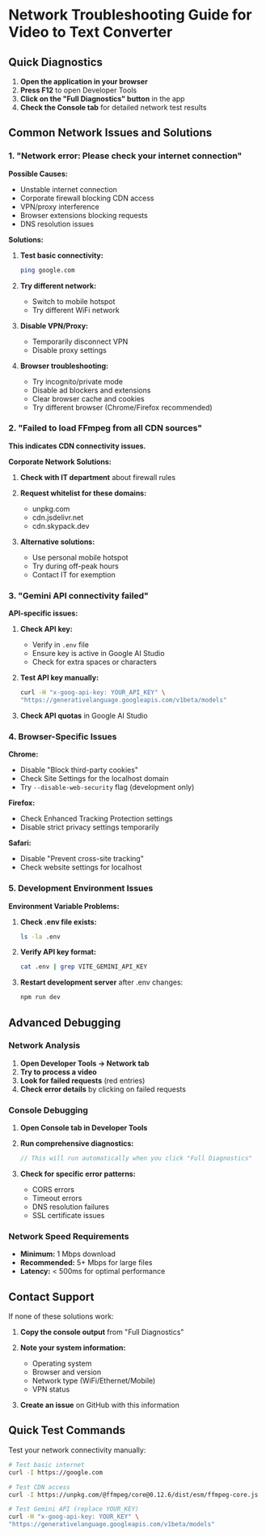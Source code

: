 # Network Troubleshooting Guide for Video to Text Converter

## Quick Diagnostics

1. **Open the application in your browser**
2. **Press F12** to open Developer Tools
3. **Click on the "Full Diagnostics" button** in the app
4. **Check the Console tab** for detailed network test results

## Common Network Issues and Solutions

### 1. "Network error: Please check your internet connection"

**Possible Causes:**
- Unstable internet connection
- Corporate firewall blocking CDN access
- VPN/proxy interference
- Browser extensions blocking requests
- DNS resolution issues

**Solutions:**
1. **Test basic connectivity:**
   ```bash
   ping google.com
   ```

2. **Try different network:**
   - Switch to mobile hotspot
   - Try different WiFi network

3. **Disable VPN/Proxy:**
   - Temporarily disconnect VPN
   - Disable proxy settings

4. **Browser troubleshooting:**
   - Try incognito/private mode
   - Disable ad blockers and extensions
   - Clear browser cache and cookies
   - Try different browser (Chrome/Firefox recommended)

### 2. "Failed to load FFmpeg from all CDN sources"

**This indicates CDN connectivity issues.**

**Corporate Network Solutions:**
1. **Check with IT department** about firewall rules
2. **Request whitelist for these domains:**
   - unpkg.com
   - cdn.jsdelivr.net
   - cdn.skypack.dev

3. **Alternative solutions:**
   - Use personal mobile hotspot
   - Try during off-peak hours
   - Contact IT for exemption

### 3. "Gemini API connectivity failed"

**API-specific issues:**

1. **Check API key:**
   - Verify in `.env` file
   - Ensure key is active in Google AI Studio
   - Check for extra spaces or characters

2. **Test API key manually:**
   ```bash
   curl -H "x-goog-api-key: YOUR_API_KEY" \
   "https://generativelanguage.googleapis.com/v1beta/models"
   ```

3. **Check API quotas** in Google AI Studio

### 4. Browser-Specific Issues

**Chrome:**
- Disable "Block third-party cookies"
- Check Site Settings for the localhost domain
- Try `--disable-web-security` flag (development only)

**Firefox:**
- Check Enhanced Tracking Protection settings
- Disable strict privacy settings temporarily

**Safari:**
- Disable "Prevent cross-site tracking"
- Check website settings for localhost

### 5. Development Environment Issues

**Environment Variable Problems:**
1. **Check .env file exists:**
   ```bash
   ls -la .env
   ```

2. **Verify API key format:**
   ```bash
   cat .env | grep VITE_GEMINI_API_KEY
   ```

3. **Restart development server** after .env changes:
   ```bash
   npm run dev
   ```

## Advanced Debugging

### Network Analysis
1. **Open Developer Tools → Network tab**
2. **Try to process a video**
3. **Look for failed requests** (red entries)
4. **Check error details** by clicking on failed requests

### Console Debugging
1. **Open Console tab in Developer Tools**
2. **Run comprehensive diagnostics:**
   ```javascript
   // This will run automatically when you click "Full Diagnostics"
   ```

3. **Check for specific error patterns:**
   - CORS errors
   - Timeout errors
   - DNS resolution failures
   - SSL certificate issues

### Network Speed Requirements
- **Minimum:** 1 Mbps download
- **Recommended:** 5+ Mbps for large files
- **Latency:** < 500ms for optimal performance

## Contact Support

If none of these solutions work:

1. **Copy the console output** from "Full Diagnostics"
2. **Note your system information:**
   - Operating system
   - Browser and version
   - Network type (WiFi/Ethernet/Mobile)
   - VPN status

3. **Create an issue** on GitHub with this information

## Quick Test Commands

Test your network connectivity manually:

```bash
# Test basic internet
curl -I https://google.com

# Test CDN access
curl -I https://unpkg.com/@ffmpeg/core@0.12.6/dist/esm/ffmpeg-core.js

# Test Gemini API (replace YOUR_KEY)
curl -H "x-goog-api-key: YOUR_KEY" \
"https://generativelanguage.googleapis.com/v1beta/models"
```